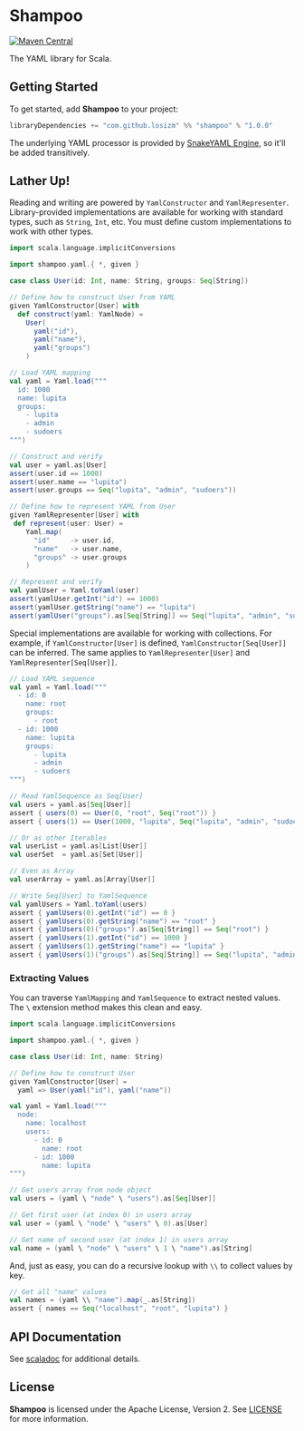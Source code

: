 # Shampoo

[![Maven Central](https://img.shields.io/maven-central/v/com.github.losizm/shampoo_3.svg?label=Maven%20Central)](https://central.sonatype.com/search?q=g:com.github.losizm%20a:shampoo_3)

The YAML library for Scala.

## Getting Started
To get started, add **Shampoo** to your project:

```scala
libraryDependencies += "com.github.losizm" %% "shampoo" % "1.0.0"
```

The underlying YAML processor is provided by [SnakeYAML Engine](https://github.com/snakeyaml/snakeyaml-engine/),
so it'll be added transitively.

## Lather Up!
Reading and writing are powered by `YamlConstructor` and `YamlRepresenter`.
Library-provided implementations are available for working with standard types,
such as `String`, `Int`, etc. You must define custom implementations to work
with other types.

```scala
import scala.language.implicitConversions

import shampoo.yaml.{ *, given }

case class User(id: Int, name: String, groups: Seq[String])

// Define how to construct User from YAML
given YamlConstructor[User] with
  def construct(yaml: YamlNode) =
    User(
      yaml("id"),
      yaml("name"),
      yaml("groups")
    )

// Load YAML mapping
val yaml = Yaml.load("""
  id: 1000
  name: lupita
  groups:
    - lupita
    - admin
    - sudoers
""")

// Construct and verify
val user = yaml.as[User]
assert(user.id == 1000)
assert(user.name == "lupita")
assert(user.groups == Seq("lupita", "admin", "sudoers"))

// Define how to represent YAML from User
given YamlRepresenter[User] with
 def represent(user: User) =
    Yaml.map(
      "id"     -> user.id,
      "name"   -> user.name,
      "groups" -> user.groups
    )

// Represent and verify
val yamlUser = Yaml.toYaml(user)
assert(yamlUser.getInt("id") == 1000)
assert(yamlUser.getString("name") == "lupita")
assert(yamlUser("groups").as[Seq[String]] == Seq("lupita", "admin", "sudoers"))
```

Special implementations are available for working with collections. For example,
if `YamlConstructor[User]` is defined, `YamlConstructor[Seq[User]]` can be
inferred. The same applies to `YamlRepresenter[User]` and `YamlRepresenter[Seq[User]]`.

```scala
// Load YAML sequence
val yaml = Yaml.load("""
  - id: 0
    name: root
    groups:
      - root
  - id: 1000
    name: lupita
    groups:
      - lupita
      - admin
      - sudoers
""")

// Read YamlSequence as Seq[User]
val users = yaml.as[Seq[User]]
assert { users(0) == User(0, "root", Seq("root")) }
assert { users(1) == User(1000, "lupita", Seq("lupita", "admin", "sudoers")) }

// Or as other Iterables
val userList = yaml.as[List[User]]
val userSet  = yaml.as[Set[User]]

// Even as Array
val userArray = yaml.as[Array[User]]

// Write Seq[User] to YamlSequence
val yamlUsers = Yaml.toYaml(users)
assert { yamlUsers(0).getInt("id") == 0 }
assert { yamlUsers(0).getString("name") == "root" }
assert { yamlUsers(0)("groups").as[Seq[String]] == Seq("root") }
assert { yamlUsers(1).getInt("id") == 1000 }
assert { yamlUsers(1).getString("name") == "lupita" }
assert { yamlUsers(1)("groups").as[Seq[String]] == Seq("lupita", "admin", "sudoers") }
```

### Extracting Values
You can traverse `YamlMapping` and `YamlSequence` to extract nested values. The `\`
extension method makes this clean and easy.

```scala
import scala.language.implicitConversions

import shampoo.yaml.{ *, given }

case class User(id: Int, name: String)

// Define how to construct User
given YamlConstructor[User] =
  yaml => User(yaml("id"), yaml("name"))

val yaml = Yaml.load("""
  node:
    name: localhost
    users:
      - id: 0
        name: root
      - id: 1000
        name: lupita
""")

// Get users array from node object
val users = (yaml \ "node" \ "users").as[Seq[User]]

// Get first user (at index 0) in users array
val user = (yaml \ "node" \ "users" \ 0).as[User]

// Get name of second user (at index 1) in users array
val name = (yaml \ "node" \ "users" \ 1 \ "name").as[String]
```

And, just as easy, you can do a recursive lookup with `\\` to collect values by
key.

```scala
// Get all "name" values
val names = (yaml \\ "name").map(_.as[String])
assert { names == Seq("localhost", "root", "lupita") }
```


## API Documentation
See [scaladoc](https://losizm.github.io/shampoo/latest/api/index.html)
for additional details.

## License
**Shampoo** is licensed under the Apache License, Version 2. See [LICENSE](LICENSE)
for more information.

